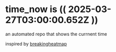 # time_now is (( 2025-03-27T03:00:00.652Z ))

an automated repo that shows the currnent time

inspired by [breakingheatmap](https://github.com/breakingheatmap/breakingheatmap)